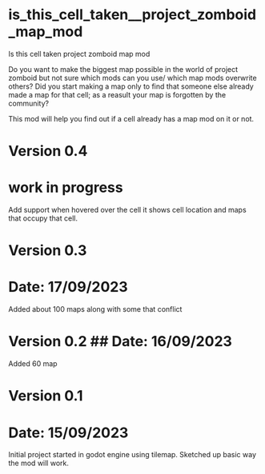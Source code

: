 # is_this_cell_taken__project_zomboid_map_mod
Is this cell taken project zomboid map mod


Do you want to make the biggest map possible in the world of project zomboid but not sure which mods can you use/ which map mods overwrite others?
Did you start making a map only to find that someone else already made a map for that cell; as a reasult your map is forgotten by the community?

This mod will help you find out if a cell already has a map mod on it or not.


# Version 0.4
# work in progress
Add support when hovered over the cell it shows cell location and maps that occupy that cell.


# Version 0.3
# Date: 17/09/2023
Added about 100 maps along with some that conflict


# Version 0.2 ## Date: 16/09/2023

Added 60 map 


# Version 0.1 
# Date: 15/09/2023
Initial project started in godot engine using tilemap.
Sketched up basic way the mod will work.
